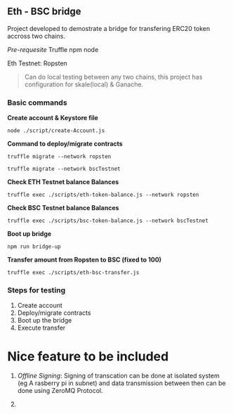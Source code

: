 ## Eth - BSC bridge

Project developed to demostrate a bridge for transfering ERC20 token accross two chains.

*Pre-requesite*
Truffle
npm
node


Eth Testnet: Ropsten

> Can do local testing between any two chains, this project  has configuration for skale(local) & Ganache.

### Basic commands

**Create account & Keystore file**

`
node ./script/create-Account.js
`

**Command to deploy/migrate contracts**

`
truffle migrate --network ropsten
`

`
truffle migrate --network bscTestnet
`


**Check ETH Testnet balance Balances**

`
truffle exec ./scripts/eth-token-balance.js --network ropsten
`

**Check BSC Testnet balance Balances**


`
truffle exec ./scripts/bsc-token-balance.js --network bscTestnet
`

**Boot up bridge**

`
npm run bridge-up
`

**Transfer amount from Ropsten to BSC (fixed to 100)**

`
truffle exec ./scripts/eth-bsc-transfer.js
`

### Steps for testing

1. Create account
2. Deploy/migrate contracts
3. Boot up the bridge
4. Execute transfer

# Nice feature to be included
1. _Offline Signing_: Signing of transcation can be done at isolated system (eg A rasberry pi in subnet) and data transmission between then can be done using ZeroMQ Protocol.

2. 